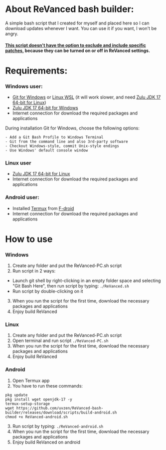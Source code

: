 # About ReVanced bash builder:

A simple bash script that I created for myself and placed here so I can download updates whenever I want. You can use it if you want, I won't be angry. 

#### <ins>This script doesn't have the option to exclude and include specific patches</ins>, because they can be turned on or off in ReVanced settings.

# Requirements:

### Windows user:
- [Git for Windows](https://gitforwindows.org/) or [Linux WSL](https://docs.microsoft.com/en-us/windows/wsl/about) (it will work slower, and need [Zulu JDK 17 64-bit for Linux](https://cdn.azul.com/zulu/bin/zulu17.36.13-ca-jdk17.0.4-linux_amd64.deb))
- [Zulu JDK 17 64-bit for Windows](https://cdn.azul.com/zulu/bin/zulu17.36.13-ca-jdk17.0.4-win_x64.msi)
- Internet connection for download the required packages and applications

During installation Git for Windows, choose the following options:
```
- Add a Git Bash Profile to Windows Terminal
- Git from the command line and also 3rd-party software
- Checkout Windows-style, commit Unix-style endings
- Use Windows' default console window
```
### Linux user
- [Zulu JDK 17 64-bit for Linux](https://cdn.azul.com/zulu/bin/zulu17.36.13-ca-jdk17.0.4-linux_amd64.deb)
- Internet connection for download the required packages and applications

### Android user:
- Installed [Termux](https://f-droid.org/en/packages/com.termux/) from [F-droid](https://f-droid.org/en/)
- Internet connection for download the required packages and applications

# How to use


### Windows
1. Create any folder and put the ReVanced-PC.sh script
2. Run script in 2 ways:
- Launch git shell by right-clicking in an empty folder space and selecting "Git Bash Here", then run script by typing: ```./ReVanced.sh```
- Run script by double-clicking on it
3. When you run the script for the first time, download the necessary packages and applications
4. Enjoy build ReVanced

### Linux
1. Create any folder and put the ReVanced-PC.sh script 
2. Open terminal and run script ```./ReVanced-PC.sh```
3. When you run the script for the first time, download the necessary packages and applications
4. Enjoy build ReVanced

### Android
1. Open Termux app
2. You have to run these commands:
```
pkg update
pkg install wget openjdk-17 -y
termux-setup-storage
wget https://github.com/uvzen/ReVanced-bash-builder/releases/download/scripts/build-android.sh
chmod +x ReVanced-android.sh
```
3. Run script by typing: 
```./ReVanced-android.sh```
4. When you run the script for the first time, download the necessary packages and applications
5. Enjoy build ReVanced on android
